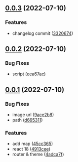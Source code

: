 ## [0.0.3](https://github.com/Huauauaa/react-news/compare/v0.0.2...v0.0.3) (2022-07-10)


### Features

* changelog commit ([3320674](https://github.com/Huauauaa/react-news/commit/33206740ca1ccd9830168ee3abf012c669220e44))



## [0.0.2](https://github.com/Huauauaa/react-news/compare/v0.0.1...v0.0.2) (2022-07-10)


### Bug Fixes

* script ([eea67ac](https://github.com/Huauauaa/react-news/commit/eea67acb9538314c3417fdec128b5f736c28283b))



## [0.0.1](https://github.com/Huauauaa/react-news/compare/4913ceef8c16fb5297cd88a6b26256779da38e4f...v0.0.1) (2022-07-10)


### Bug Fixes

* image url ([9ace2b8](https://github.com/Huauauaa/react-news/commit/9ace2b8aa3b2b54f0087e73cb938f979e6ffcf4d))
* path ([d695311](https://github.com/Huauauaa/react-news/commit/d695311f79d0d1eae891f72c9ede1afb889fa78c))


### Features

* add map ([45cc365](https://github.com/Huauauaa/react-news/commit/45cc365dd021d6cf629fa6f6956bd57baee52eef))
* react 18 ([4913cee](https://github.com/Huauauaa/react-news/commit/4913ceef8c16fb5297cd88a6b26256779da38e4f))
* router & theme ([4adca7f](https://github.com/Huauauaa/react-news/commit/4adca7fc6825c70ed05e89fc7f3354482d607a61))



